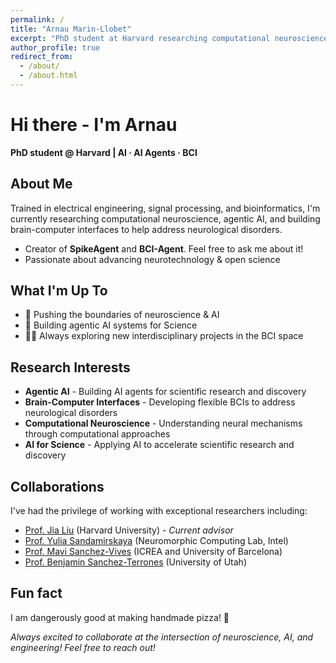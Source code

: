 ```yaml
---
permalink: /
title: "Arnau Marin-Llobet"
excerpt: "PhD student at Harvard researching computational neuroscience, agentic AI, and brain-computer interfaces."
author_profile: true
redirect_from: 
  - /about/
  - /about.html
---
```


# Hi there - I'm Arnau

**PhD student @ Harvard | AI · AI Agents · BCI**

## About Me

Trained in electrical engineering, signal processing, and bioinformatics, I'm currently researching computational neuroscience, agentic AI, and building brain-computer interfaces to help address neurological disorders.

- Creator of **SpikeAgent** and **BCI-Agent**. Feel free to ask me about it!
- Passionate about advancing neurotechnology & open science

## What I'm Up To

- 🔬 Pushing the boundaries of neuroscience & AI
- 🤖 Building agentic AI systems for Science
- 🧑‍🔬 Always exploring new interdisciplinary projects in the BCI space

## Research Interests

- **Agentic AI** - Building AI agents for scientific research and discovery
- **Brain-Computer Interfaces** - Developing flexible BCIs to address neurological disorders  
- **Computational Neuroscience** - Understanding neural mechanisms through computational approaches
- **AI for Science** - Applying AI to accelerate scientific research and discovery

## Collaborations

I've had the privilege of working with exceptional researchers including:

- [Prof. Jia Liu](https://liulab.seas.harvard.edu/) (Harvard University) - *Current advisor*
- [Prof. Yulia Sandamirskaya](https://sandamirskaya.eu/) (Neuromorphic Computing Lab, Intel)
- [Prof. Mavi Sanchez-Vives](https://www.icrea.cat/community/icreas/17606/maria-victoria-sanchez-vives/) (ICREA and University of Barcelona)
- [Prof. Benjamin Sanchez-Terrones](https://srl.ece.utah.edu/) (University of Utah)

## Fun fact

I am dangerously good at making handmade pizza! 🍕

*Always excited to collaborate at the intersection of neuroscience, AI, and engineering! Feel free to reach out!*